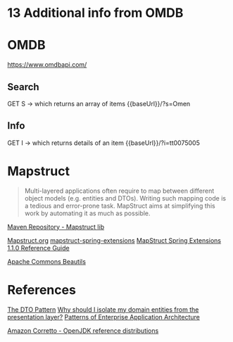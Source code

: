 # 13 Additional info from OMDB

# OMDB

https://www.omdbapi.com/

## Search
GET S -> which returns an array of items
{{baseUrl}}/?s=Omen

## Info
GET I -> which returns details of an item
{{baseUrl}}/?i=tt0075005

# Mapstruct

> Multi-layered applications often require to map between different object models (e.g. entities and DTOs). Writing such mapping code is a tedious and error-prone task. MapStruct aims at simplifying this work by automating it as much as possible.

[Maven Repository - Mapstruct lib](https://mvnrepository.com/artifact/org.mapstruct/mapstruct)

[Mapstruct.org](https://mapstruct.org/)
[mapstruct-spring-extensions](https://github.com/mapstruct/mapstruct-spring-extensions)
[MapStruct Spring Extensions 1.1.0 Reference Guide](https://mapstruct.org/documentation/spring-extensions/reference/html/)

[Apache Commons Beautils](https://commons.apache.org/proper/commons-beanutils/)

# References

[The DTO Pattern](https://www.baeldung.com/java-dto-pattern)
[Why should I isolate my domain entities from the presentation layer?](https://stackoverflow.com/questions/821276/why-should-i-isolate-my-domain-entities-from-my-presentation-layer)
[Patterns of Enterprise Application Architecture](https://martinfowler.com/books/eaa.html)

[Amazon Corretto - OpenJDK reference distributions](https://aws.amazon.com/corretto/?filtered-posts.sort-by=item.additionalFields.createdDate&filtered-posts.sort-order=desc)



